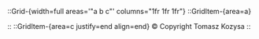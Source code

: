 ::Grid-{width=full areas='"a b c"' columns="1fr 1fr 1fr"}
::GridItem-{area=a}
<!-- A portfolio starter based on Nuxt, Nuxt Content and Tailwind -->
     
::
::GridItem-{area=c justify=end align=end}
© Copyright Tomasz Kozysa
::
<!-- Content of the page -->

